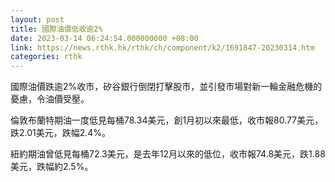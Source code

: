 ```yaml
---
layout: post
title: 國際油價低收逾2%
date: 2023-03-14 06:24:54.000000000 +08:00
link: https://news.rthk.hk/rthk/ch/component/k2/1691847-20230314.htm
categories: rthk
---
```


國際油價跌逾2%收市，矽谷銀行倒閉打擊股市，並引發市場對新一輪金融危機的憂慮，令油價受壓。

倫敦布蘭特期油一度低見每桶78.34美元，創1月初以來最低，收市報80.77美元，跌2.01美元，跌幅2.4%。

紐約期油曾低見每桶72.3美元，是去年12月以來的低位，收市報74.8美元，跌1.88美元，跌幅約2.5%。
